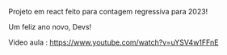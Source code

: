 Projeto em react feito para contagem regressiva para 2023!

Um feliz ano novo, Devs!

Video aula : https://www.youtube.com/watch?v=uYSV4w1FFnE
